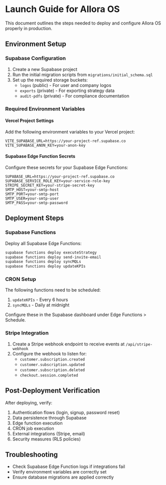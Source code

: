 
# Launch Guide for Allora OS

This document outlines the steps needed to deploy and configure Allora OS properly in production.

## Environment Setup

### Supabase Configuration

1. Create a new Supabase project
2. Run the initial migration scripts from `migrations/initial_schema.sql`
3. Set up the required storage buckets:
   - `logos` (public) - For user and company logos
   - `exports` (private) - For exporting strategy data
   - `audit-pdfs` (private) - For compliance documentation

### Required Environment Variables

#### Vercel Project Settings

Add the following environment variables to your Vercel project:

```
VITE_SUPABASE_URL=https://your-project-ref.supabase.co
VITE_SUPABASE_ANON_KEY=your-anon-key
```

#### Supabase Edge Function Secrets

Configure these secrets for your Supabase Edge Functions:

```
SUPABASE_URL=https://your-project-ref.supabase.co
SUPABASE_SERVICE_ROLE_KEY=your-service-role-key
STRIPE_SECRET_KEY=your-stripe-secret-key
SMTP_HOST=your-smtp-host
SMTP_PORT=your-smtp-port
SMTP_USER=your-smtp-user
SMTP_PASS=your-smtp-password
```

## Deployment Steps

### Supabase Functions

Deploy all Supabase Edge Functions:

```bash
supabase functions deploy executeStrategy
supabase functions deploy send-invite-email
supabase functions deploy syncMQLs
supabase functions deploy updateKPIs
```

### CRON Setup

The following functions need to be scheduled:

1. `updateKPIs` - Every 6 hours
2. `syncMQLs` - Daily at midnight

Configure these in the Supabase dashboard under Edge Functions > Schedule.

### Stripe Integration

1. Create a Stripe webhook endpoint to receive events at `/api/stripe-webhook`
2. Configure the webhook to listen for:
   - `customer.subscription.created`
   - `customer.subscription.updated`
   - `customer.subscription.deleted`
   - `checkout.session.completed`

## Post-Deployment Verification

After deploying, verify:

1. Authentication flows (login, signup, password reset)
2. Data persistence through Supabase
3. Edge function execution
4. CRON job execution
5. External integrations (Stripe, email)
6. Security measures (RLS policies)

## Troubleshooting

- Check Supabase Edge Function logs if integrations fail
- Verify environment variables are correctly set
- Ensure database migrations are applied correctly
